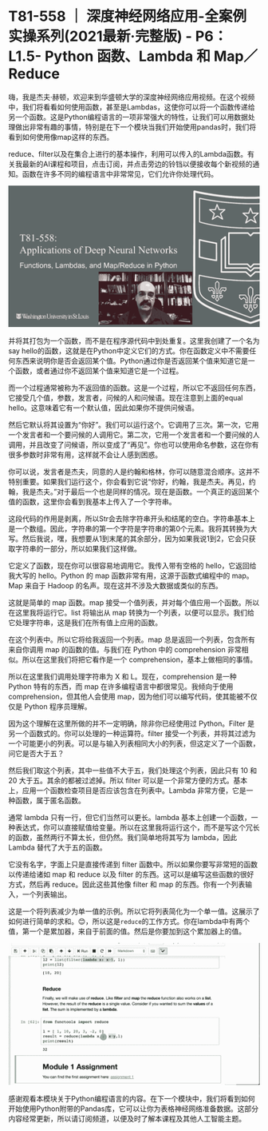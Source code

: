 # T81-558 ｜ 深度神经网络应用-全案例实操系列(2021最新·完整版) - P6：L1.5- Python 函数、Lambda 和 Map／Reduce 

嗨，我是杰夫·赫顿，欢迎来到华盛顿大学的深度神经网络应用视频。在这个视频中，我们将看看如何使用函数，甚至是Lambdas，这使你可以将一个函数传递给另一个函数。这是Python编程语言的一项非常强大的特性，让我们可以用数据处理做出非常有趣的事情，特别是在下一个模块当我们开始使用pandas时，我们将看到如何使用像map这样的东西。

reduce、filter以及在集合上进行的基本操作，利用可以传入的Lambda函数。有关我最新的AI课程和项目，点击订阅，并点击旁边的铃铛以便接收每个新视频的通知。函数在许多不同的编程语言中非常常见，它们允许你处理代码。

![](img/3fd7f642d4ca06b18f409cb51194951e_1.png)

并将其打包为一个函数，而不是在程序源代码中到处重复。这里我创建了一个名为say hello的函数，这就是在Python中定义它们的方式。你在函数定义中不需要任何东西来说明你是否会返回某个值。Python通过你是否返回某个值来知道它是一个函数，或者通过你不返回某个值来知道它是一个过程。

而一个过程通常被称为不返回值的函数。这是一个过程，所以它不返回任何东西，它接受几个值，参数，发言者，问候的人和问候语。现在注意到上面的equal hello。这意味着它有一个默认值，因此如果你不提供问候语。

然后它默认将其设置为“你好”。我们可以运行这个。它调用了三次。第一次，它用一个发言者和一个要问候的人调用它。第二次，它用一个发言者和一个要问候的人调用，并且改变了问候语，所以变成了“再见”。你也可以使用命名参数，这在你有很多参数时非常有用，这样就不会让人感到困惑。

你可以说，发言者是杰夫，同意的人是约翰和格林，你可以随意混合顺序。这并不特别重要。如果我们运行这个，你会看到它说“你好，约翰，我是杰夫。再见，约翰，我是杰夫。”对于最后一个也是同样的情况。现在是函数。一个真正的返回某个值的函数，这里你会看到我基本上传入了一个字符串。

这段代码的作用是剥离，所以Str会去除字符串开头和结尾的空白。字符串基本上是一个数组。因此，字符串的第一个字符是字符串的第0个元素。我将其转换为大写。然后我说，嘿，我想要从1到末尾的其余部分，因为如果我说1到2，它会只获取字符串的一部分，所以如果我们这样做。

它定义了函数，现在你可以很容易地调用它。我传入带有空格的 hello，它返回给我大写的 hello。Python 的 map 函数非常有用，这源于函数式编程中的 map。Map 来自于 Hadoop 的名声。现在这并不涉及大数据或类似的东西。

这就是简单的 map 函数。map 接受一个值列表，并对每个值应用一个函数。所以在这里我将运行它。list 将输出从 map 转换为一个列表，以便可以显示。我们给它处理字符串，这是我们在所有值上应用的函数。

在这个列表中。所以它将给我返回一个列表。map 总是返回一个列表，包含所有来自你调用 map 的函数的值。与我们在 Python 中的 comprehension 非常相似。所以在这里我们将把它看作是一个 comprehension，基本上做相同的事情。

所以在这里我们调用处理字符串为 X 和 L。现在，comprehension 是一种 Python 特有的东西，而 map 在许多编程语言中都很常见。我倾向于使用 comprehension，但其他人会使用 map，因为他们可以编写代码，使其能被不仅仅是 Python 程序员理解。

因为这个理解在这里所做的并不一定明确，除非你已经使用过 Python。Filter 是另一个函数式的。你可以处理的一种运算符。filter 接受一个列表，并将其过滤为一个可能更小的列表。可以是与输入列表相同大小的列表，但这定义了一个函数，问它是否大于五？

然后我们取这个列表，其中一些值不大于五，我们处理这个列表，因此只有 10 和 20 大于五。其余的都被过滤掉。所以 filter 可以是一个非常方便的方式。基本上，应用一个函数检查项目是否应该包含在列表中。Lambda 非常方便，它是一种函数，属于匿名函数。

通常 lambda 只有一行，但它们当然可以更长。lambda 基本上创建一个函数，一种表达式，你可以直接赋值给变量。所以在这里我将运行这个，而不是写这个冗长的函数，虽然两行不算太长，但仍然。我们简单地将其写为 lambda，因此 Lambda 替代了大于五的函数。

它没有名字，字面上只是直接传递到 filter 函数中。所以如果你要写非常短的函数以传递给诸如 map 和 reduce 以及 filter 的东西。这可以是编写这些函数的很好方式，然后再 reduce。因此这些其他像 filter 和 map 的东西。你有一个列表输入，一个列表输出。

这是一个将列表减少为单一值的示例。所以它将列表简化为一个单一值。这展示了如何进行简单的求和。😊，所以这是`reduce`的工作方式。你在lambda中有两个值，第一个是累加器，来自于前面的值。然后是你要加到这个累加器上的值。

![](img/3fd7f642d4ca06b18f409cb51194951e_3.png)

感谢观看本模块关于Python编程语言的内容。在下一个模块中，我们将看到如何开始使用Python附带的Pandas库，它可以让你为表格神经网络准备数据。这部分内容经常更新，所以请订阅频道，以便及时了解本课程及其他人工智能主题。
